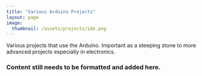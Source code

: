 ```yaml
---
title: "Various Arduino Projects"
layout: page
image: 
  thumbnail: /assets/projects/ide.png
---
```

Various projects that use the Arduino. Important as a steeping stone to more advanced projects especially in electronics.

### Content still needs to be formatted and added here.